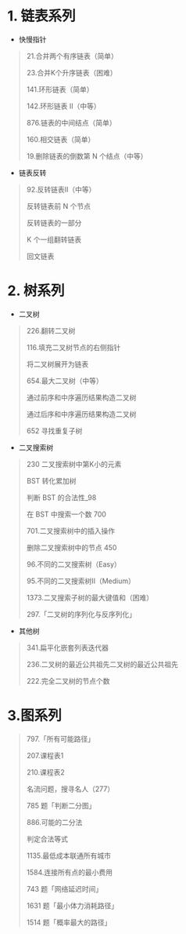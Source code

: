 # 1. 链表系列

- 快慢指针

> 21.合并两个有序链表（简单）
>
> 23.合并K个升序链表（困难）
>
> 141.环形链表（简单）
>
> 142.环形链表 II（中等）
> 
> 876.链表的中间结点（简单）
> 
> 160.相交链表（简单）
> 
> 19.删除链表的倒数第 N 个结点（中等）


- 链表反转
> 92.反转链表II（中等）
> 
> 反转链表前 N 个节点
>
> 反转链表的一部分
>
> K 个一组翻转链表
>
> 回文链表
>
>


# 2. 树系列

- 二叉树

> 226.翻转二叉树
>
> 116.填充二叉树节点的右侧指针
>
> 将二叉树展开为链表
>
> 654.最大二叉树（中等）
>
> 通过前序和中序遍历结果构造二叉树
>
> 通过后序和中序遍历结果构造二叉树
>
> 652 寻找重复子树

- 二叉搜索树

> 230 二叉搜索树中第K小的元素
>
> BST 转化累加树 
> 
> 判断 BST 的合法性_98
> 
> 在 BST 中搜索一个数 700
> 
> 701.二叉搜索树中的插入操作
> 
> 删除二叉搜索树中的节点 450
> 
> 96.不同的二叉搜索树（Easy）
> 
> 95.不同的二叉搜索树II（Medium）
> 
> 1373.二叉搜索子树的最大键值和（困难）
> 
> 297.「二叉树的序列化与反序列化」
> 
> 

- 其他树

> 341.扁平化嵌套列表迭代器
>
> 236.二叉树的最近公共祖先二叉树的最近公共祖先
>
> 222.完全二叉树的节点个数


# 3.图系列

> 797.「所有可能路径」
> 
> 207.课程表1
> 
> 210.课程表2
> 
> 名流问题，搜寻名人（277）
> 
> 785 题「判断二分图」
> 
> 886.可能的二分法
> 
> 判定合法等式
> 
> 1135.最低成本联通所有城市
> 
> 1584.连接所有点的最小费用
> 
> 743 题「网络延迟时间」
> 
> 1631 题「最小体力消耗路径」
> 
> 1514 题「概率最大的路径」
> 
> 